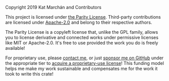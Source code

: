 Copyright 2019 Kat Marchán and Contributors

This project is licensed under [the Parity License](LICENSE-PARITY.md). Third-party contributions are licensed under [Apache-2.0](LICENSE-APACHE.md) and belong to their respective authors.

The Parity License is a copyleft license that, unlike the GPL family, allows you to license derivative and connected works under permissive licenses like MIT or Apache-2.0. It's free to use provided the work you do is freely available!

For proprietary use, please [contact me](mailto:kzm@zkat.tech?subject=cacache%20license), or just [sponsor me on GitHub](https://github.com/users/zkat/sponsorship) under the appropriate tier to [acquire a proprietary-use license](LICENSE-PATRON.md)! This funding model helps me make my work sustainable and compensates me for the work it took to write this crate!
